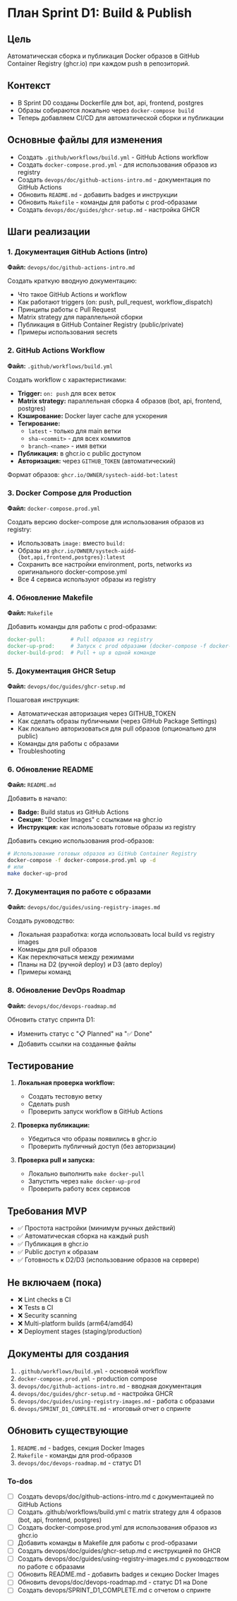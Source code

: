 <!-- a6b74fac-45c2-4983-a2e1-db6fb712a250 be2703de-c8b3-4dae-97ff-3345a07d2645 -->
# План Sprint D1: Build & Publish

## Цель

Автоматическая сборка и публикация Docker образов в GitHub Container Registry (ghcr.io) при каждом push в репозиторий.

## Контекст

- В Sprint D0 созданы Dockerfile для bot, api, frontend, postgres
- Образы собираются локально через `docker-compose build`
- Теперь добавляем CI/CD для автоматической сборки и публикации

## Основные файлы для изменения

- Создать `.github/workflows/build.yml` - GitHub Actions workflow
- Создать `docker-compose.prod.yml` - для использования образов из registry
- Создать `devops/doc/github-actions-intro.md` - документация по GitHub Actions
- Обновить `README.md` - добавить badges и инструкции
- Обновить `Makefile` - команды для работы с prod-образами
- Создать `devops/doc/guides/ghcr-setup.md` - настройка GHCR

## Шаги реализации

### 1. Документация GitHub Actions (intro)

**Файл:** `devops/doc/github-actions-intro.md`

Создать краткую вводную документацию:

- Что такое GitHub Actions и workflow
- Как работают triggers (on: push, pull_request, workflow_dispatch)
- Принципы работы с Pull Request
- Matrix strategy для параллельной сборки
- Публикация в GitHub Container Registry (public/private)
- Примеры использования secrets

### 2. GitHub Actions Workflow

**Файл:** `.github/workflows/build.yml`

Создать workflow с характеристиками:

- **Trigger:** `on: push` для всех веток
- **Matrix strategy:** параллельная сборка 4 образов (bot, api, frontend, postgres)
- **Кэширование:** Docker layer cache для ускорения
- **Тегирование:**
  - `latest` - только для main ветки
  - `sha-<commit>` - для всех коммитов
  - `branch-<name>` - имя ветки
- **Публикация:** в ghcr.io с public доступом
- **Авторизация:** через `GITHUB_TOKEN` (автоматический)

Формат образов: `ghcr.io/OWNER/systech-aidd-bot:latest`

### 3. Docker Compose для Production

**Файл:** `docker-compose.prod.yml`

Создать версию docker-compose для использования образов из registry:

- Использовать `image:` вместо `build:`
- Образы из `ghcr.io/OWNER/systech-aidd-{bot,api,frontend,postgres}:latest`
- Сохранить все настройки environment, ports, networks из оригинального docker-compose.yml
- Все 4 сервиса используют образы из registry

### 4. Обновление Makefile

**Файл:** `Makefile`

Добавить команды для работы с prod-образами:

```makefile
docker-pull:        # Pull образов из registry
docker-up-prod:     # Запуск с prod образами (docker-compose -f docker-compose.prod.yml up -d)
docker-build-prod:  # Pull + up в одной команде
```

### 5. Документация GHCR Setup

**Файл:** `devops/doc/guides/ghcr-setup.md`

Пошаговая инструкция:

- Автоматическая авторизация через GITHUB_TOKEN
- Как сделать образы публичными (через GitHub Package Settings)
- Как локально авторизоваться для pull образов (опционально для public)
- Команды для работы с образами
- Troubleshooting

### 6. Обновление README

**Файл:** `README.md`

Добавить в начало:

- **Badge:** Build status из GitHub Actions
- **Секция:** "Docker Images" с ссылками на ghcr.io
- **Инструкция:** как использовать готовые образы из registry

Добавить секцию использования prod-образов:

```bash
# Использование готовых образов из GitHub Container Registry
docker-compose -f docker-compose.prod.yml up -d
# или
make docker-up-prod
```

### 7. Документация по работе с образами

**Файл:** `devops/doc/guides/using-registry-images.md`

Создать руководство:

- Локальная разработка: когда использовать local build vs registry images
- Команды для pull образов
- Как переключаться между режимами
- Планы на D2 (ручной deploy) и D3 (авто deploy)
- Примеры команд

### 8. Обновление DevOps Roadmap

**Файл:** `devops/doc/devops-roadmap.md`

Обновить статус спринта D1:

- Изменить статус с "📋 Planned" на "✅ Done"
- Добавить ссылки на созданные файлы

## Тестирование

1. **Локальная проверка workflow:**

   - Создать тестовую ветку
   - Сделать push
   - Проверить запуск workflow в GitHub Actions

2. **Проверка публикации:**

   - Убедиться что образы появились в ghcr.io
   - Проверить публичный доступ (без авторизации)

3. **Проверка pull и запуска:**

   - Локально выполнить `make docker-pull`
   - Запустить через `make docker-up-prod`
   - Проверить работу всех сервисов

## Требования MVP

- ✅ Простота настройки (минимум ручных действий)
- ✅ Автоматическая сборка на каждый push
- ✅ Публикация в ghcr.io
- ✅ Public доступ к образам
- ✅ Готовность к D2/D3 (использование образов на сервере)

## Не включаем (пока)

- ❌ Lint checks в CI
- ❌ Tests в CI
- ❌ Security scanning
- ❌ Multi-platform builds (arm64/amd64)
- ❌ Deployment stages (staging/production)

## Документы для создания

1. `.github/workflows/build.yml` - основной workflow
2. `docker-compose.prod.yml` - production compose
3. `devops/doc/github-actions-intro.md` - вводная документация
4. `devops/doc/guides/ghcr-setup.md` - настройка GHCR
5. `devops/doc/guides/using-registry-images.md` - работа с образами
6. `devops/SPRINT_D1_COMPLETE.md` - итоговый отчет о спринте

## Обновить существующие

1. `README.md` - badges, секция Docker Images
2. `Makefile` - команды для prod-образов
3. `devops/doc/devops-roadmap.md` - статус D1

### To-dos

- [ ] Создать devops/doc/github-actions-intro.md с документацией по GitHub Actions
- [ ] Создать .github/workflows/build.yml с matrix strategy для 4 образов (bot, api, frontend, postgres)
- [ ] Создать docker-compose.prod.yml для использования образов из ghcr.io
- [ ] Добавить команды в Makefile для работы с prod-образами
- [ ] Создать devops/doc/guides/ghcr-setup.md с инструкцией по GHCR
- [ ] Создать devops/doc/guides/using-registry-images.md с руководством по работе с образами
- [ ] Обновить README.md - добавить badges и секцию Docker Images
- [ ] Обновить devops/doc/devops-roadmap.md - статус D1 на Done
- [ ] Создать devops/SPRINT_D1_COMPLETE.md с отчетом о спринте